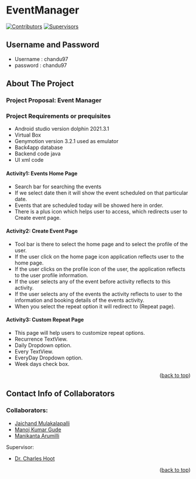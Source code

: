 <a name="readme-top"></a>

# EventManager 

<!-- PROJECT SHIELDS -->
[![Contributors][contributors-shield]][contributors-url]
[![Supervisors][supervisors-shield]][supervisors-url]


<!-- USERNAME AND PASSWORD -->
## Username and Password
* Username : chandu97
* password : chandu97

<!-- ABOUT THE PROJECT -->
## About The Project

### Project Proposal: Event Manager

### Project Requirements or prequisites
* Android studio version dolphin 2021.3.1
* Virtual Box
* Genymotion version 3.2.1 used as emulator
* Back4app database
* Backend code java
* UI xml code

#### Activity1: Events Home Page
*	Search bar for searching the events 
*	If we select date then it will show the event scheduled on that particular date.
*	Events that are scheduled today will be showed here in order.
* There is a plus icon which helps user to access, which redirects user to Create event page.

#### Activity2: Create Event Page
* Tool bar is there to select the home page and to select the profile of the user.
* If the user click on the home page icon application reflects user to the home page.
* If the user clicks on the profile icon of the user, the application reflects to the user profile information.
* If the user selects any of the event before activity reflects to this activity.
*	If the user selects any of the events the activity reflects to user to the information and booking details of the events activity.
* When you select the repeat option it will redirect to (Repeat page).

#### Activity3: Custom Repeat Page
* This page will help users to customize repeat options.
*	Recurrence TextView.
*	Daily Dropdown option.
*	Every TextView.
*	EveryDay Dropdown option.
*	Week days check box.

<p align="right">(<a href="#readme-top">back to top</a>)</p>

<!-- CONTACT INFO -->
## Contact Info of Collaborators

### Collaborators:
* [Jaichand Mulakalapalli](https://github.com/jaichandm)
* [Manoj Kumar Gude](https://github.com/manoj2205)
* [Manikanta Arumilli](https://github.com/manikantaarumilli)

Supervisor:
* [Dr. Charles Hoot](https://github.com/Charles-Hoot)

<p align="right">(<a href="#readme-top">back to top</a>)</p>

[contributors-shield]: https://img.shields.io/badge/Contributors-3-brightgreen
[contributors-url]: https://github.com/44444-01-Fall22Team03/EventManager/graphs/contributors
[supervisors-shield]: https://img.shields.io/badge/Supervisors-1-yellowgreen
[supervisors-url]: https://github.com/44444-01-Fall22Team03/EventManager/collaborators

